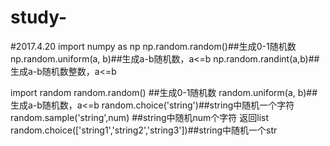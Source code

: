 # study-
#2017.4.20
import numpy as np
np.random.random()##生成0-1随机数
np.random.uniform(a, b)##生成a-b随机数，a<=b
np.random.randint(a,b)##生成a-b随机数整数，a<=b

import random
random.random() ##生成0-1随机数
random.uniform(a, b)##生成a-b随机数，a<=b
random.choice('string')##string中随机一个字符
random.sample('string',num) ##string中随机num个字符 返回list
random.choice(['string1','string2','string3'])##string中随机一个str
